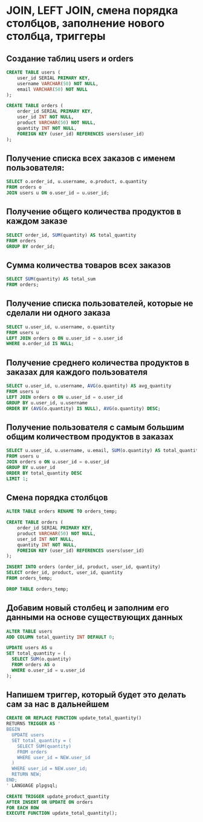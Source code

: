 # JOIN, LEFT JOIN, смена порядка столбцов, заполнение нового столбца, триггеры
## Создание таблиц users и orders
```sql
CREATE TABLE users (
    user_id SERIAL PRIMARY KEY,
    username VARCHAR(50) NOT NULL,
    email VARCHAR(50) NOT NULL
);

CREATE TABLE orders (
    order_id SERIAL PRIMARY KEY,
    user_id INT NOT NULL,
    product VARCHAR(50) NOT NULL,
    quantity INT NOT NULL,
    FOREIGN KEY (user_id) REFERENCES users(user_id)
);
```
## Получение списка всех заказов с именем пользователя:
```sql
SELECT o.order_id, u.username, o.product, o.quantity
FROM orders o
JOIN users u ON o.user_id = u.user_id;
```

## Получение общего количества продуктов в каждом заказе
```sql
SELECT order_id, SUM(quantity) AS total_quantity
FROM orders
GROUP BY order_id;
```
## Сумма количества товаров всех заказов
```sql
SELECT SUM(quantity) AS total_sum
FROM orders;
```
## Получение списка пользователей, которые не сделали ни одного заказа
```sql
SELECT u.user_id, u.username, o.quantity
FROM users u
LEFT JOIN orders o ON u.user_id = o.user_id
WHERE o.order_id IS NULL;
```
## Получение среднего количества продуктов в заказах для каждого пользователя
```sql
SELECT u.user_id, u.username, AVG(o.quantity) AS avg_quantity
FROM users u
LEFT JOIN orders o ON u.user_id = o.user_id
GROUP BY u.user_id, u.username
ORDER BY (AVG(o.quantity) IS NULL), AVG(o.quantity) DESC;
```
## Получение пользователя с самым большим общим количеством продуктов в заказах
```sql
SELECT u.user_id, u.username, u.email, SUM(o.quantity) AS total_quantity
FROM users u
JOIN orders o ON u.user_id = o.user_id
GROUP BY u.user_id
ORDER BY total_quantity DESC
LIMIT 1;
```
## Смена порядка столбцов
```sql
ALTER TABLE orders RENAME TO orders_temp;

CREATE TABLE orders (
    order_id SERIAL PRIMARY KEY,
    product VARCHAR(50) NOT NULL,
    user_id INT NOT NULL,
    quantity INT NOT NULL,
    FOREIGN KEY (user_id) REFERENCES users(user_id)
);

INSERT INTO orders (order_id, product, user_id, quantity)
SELECT order_id, product, user_id, quantity
FROM orders_temp;

DROP TABLE orders_temp;
```
## Добавим новый столбец и заполним его данными на основе существующих данных
```sql
ALTER TABLE users
ADD COLUMN total_quantity INT DEFAULT 0;

UPDATE users AS u
SET total_quantity = (
  SELECT SUM(o.quantity)
  FROM orders AS o
  WHERE o.user_id = u.user_id
);
```
## Напишем триггер, который будет это делать сам за нас в дальнейшем
```sql
CREATE OR REPLACE FUNCTION update_total_quantity()
RETURNS TRIGGER AS '
BEGIN
  UPDATE users
  SET total_quantity = (
    SELECT SUM(quantity)
    FROM orders
    WHERE user_id = NEW.user_id
  )
  WHERE user_id = NEW.user_id;
  RETURN NEW;
END;
' LANGUAGE plpgsql;

CREATE TRIGGER update_product_quantity
AFTER INSERT OR UPDATE ON orders
FOR EACH ROW
EXECUTE FUNCTION update_total_quantity();
```
